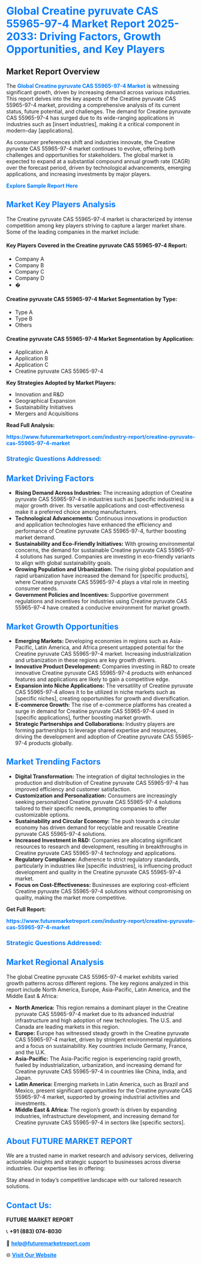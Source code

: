 <h1 style="color: #007BFF;">Global Creatine pyruvate CAS 55965-97-4 Market Report 2025-2033: Driving Factors, Growth Opportunities, and Key Players</h1>

<section id="overview">
<h2>Market Report Overview</h2>
<p>The <a href="https://www.futuremarketreport.com/industry-report/creatine-pyruvate-cas-55965-97-4-market" style="color: #007BFF; text-decoration: none;"><strong>Global Creatine pyruvate CAS 55965-97-4 Market</strong></a> is witnessing significant growth, driven by increasing demand across various industries. This report delves into the key aspects of the Creatine pyruvate CAS 55965-97-4 market, providing a comprehensive analysis of its current status, future potential, and challenges. The demand for Creatine pyruvate CAS 55965-97-4 has surged due to its wide-ranging applications in industries such as [insert industries], making it a critical component in modern-day [applications].</p>
<p>As consumer preferences shift and industries innovate, the Creatine pyruvate CAS 55965-97-4 market continues to evolve, offering both challenges and opportunities for stakeholders. The global market is expected to expand at a substantial compound annual growth rate (CAGR) over the forecast period, driven by technological advancements, emerging applications, and increasing investments by major players.</p>
</section>

<section id="overview">
<p><a href="https://www.futuremarketreport.com/request-sample/reportId=111596" style="color: #007BFF; text-decoration: none;"><strong>Explore Sample Report Here</strong></a></p>
</section>

<section id="key-players">
<h2 style="color: #007BFF;">Market Key Players Analysis</h2>
<p>The Creatine pyruvate CAS 55965-97-4 market is characterized by intense competition among key players striving to capture a larger market share. Some of the leading companies in the market include:</p>
<h4>Key Players Covered in the Creatine pyruvate CAS 55965-97-4 Report:</h4>
<ul><li>Company A</li><li>Company B</li><li>Company C</li><li>Company D</li><li>�</li></ul>
<h4>Creatine pyruvate CAS 55965-97-4 Market Segmentation by Type:</h4>
<ul><li>Type A</li><li>Type B</li><li>Others</li></ul>

<h4>Creatine pyruvate CAS 55965-97-4 Market Segmentation by Application:</h4>
<ul><li>Application A</li><li>Application B</li><li>Application C</li><li>Creatine pyruvate CAS 55965-97-4</li></ul>
<p><strong>Key Strategies Adopted by Market Players:</strong></p>
<ul>
<li>Innovation and R&D</li>
<li>Geographical Expansion</li>
<li>Sustainability Initiatives</li>
<li>Mergers and Acquisitions</li>
</ul>
</section>

<section>
<p><strong>Read Full Analysis: </strong></p><a href="https://www.futuremarketreport.com/industry-report/creatine-pyruvate-cas-55965-97-4-market" style="color: #007BFF; text-decoration: none;"><strong>https://www.futuremarketreport.com/industry-report/creatine-pyruvate-cas-55965-97-4-market</strong></a>
<h3 style="color: #007BFF;">Strategic Questions Addressed:</h3>
</section>

<section id="driving-factors">
<h2 style="color: #007BFF;">Market Driving Factors</h2>
<ul>
<li><strong>Rising Demand Across Industries:</strong> The increasing adoption of Creatine pyruvate CAS 55965-97-4 in industries such as [specific industries] is a major growth driver. Its versatile applications and cost-effectiveness make it a preferred choice among manufacturers.</li>
<li><strong>Technological Advancements:</strong> Continuous innovations in production and application technologies have enhanced the efficiency and performance of Creatine pyruvate CAS 55965-97-4, further boosting market demand.</li>
<li><strong>Sustainability and Eco-Friendly Initiatives:</strong> With growing environmental concerns, the demand for sustainable Creatine pyruvate CAS 55965-97-4 solutions has surged. Companies are investing in eco-friendly variants to align with global sustainability goals.</li>
<li><strong>Growing Population and Urbanization:</strong> The rising global population and rapid urbanization have increased the demand for [specific products], where Creatine pyruvate CAS 55965-97-4 plays a vital role in meeting consumer needs.</li>
<li><strong>Government Policies and Incentives:</strong> Supportive government regulations and incentives for industries using Creatine pyruvate CAS 55965-97-4 have created a conducive environment for market growth.</li>
</ul>
</section>

<section id="growth-opportunities">
<h2 style="color: #007BFF;">Market Growth Opportunities</h2>
<ul>
<li><strong>Emerging Markets:</strong> Developing economies in regions such as Asia-Pacific, Latin America, and Africa present untapped potential for the Creatine pyruvate CAS 55965-97-4 market. Increasing industrialization and urbanization in these regions are key growth drivers.</li>
<li><strong>Innovative Product Development:</strong> Companies investing in R&D to create innovative Creatine pyruvate CAS 55965-97-4 products with enhanced features and applications are likely to gain a competitive edge.</li>
<li><strong>Expansion into Niche Applications:</strong> The versatility of Creatine pyruvate CAS 55965-97-4 allows it to be utilized in niche markets such as [specific niches], creating opportunities for growth and diversification.</li>
<li><strong>E-commerce Growth:</strong> The rise of e-commerce platforms has created a surge in demand for Creatine pyruvate CAS 55965-97-4 used in [specific applications], further boosting market growth.</li>
<li><strong>Strategic Partnerships and Collaborations:</strong> Industry players are forming partnerships to leverage shared expertise and resources, driving the development and adoption of Creatine pyruvate CAS 55965-97-4 products globally.</li>
</ul>
</section>

<section id="trending-factors">
<h2 style="color: #007BFF;">Market Trending Factors</h2>
<ul>
<li><strong>Digital Transformation:</strong> The integration of digital technologies in the production and distribution of Creatine pyruvate CAS 55965-97-4 has improved efficiency and customer satisfaction.</li>
<li><strong>Customization and Personalization:</strong> Consumers are increasingly seeking personalized Creatine pyruvate CAS 55965-97-4 solutions tailored to their specific needs, prompting companies to offer customizable options.</li>
<li><strong>Sustainability and Circular Economy:</strong> The push towards a circular economy has driven demand for recyclable and reusable Creatine pyruvate CAS 55965-97-4 solutions.</li>
<li><strong>Increased Investment in R&D:</strong> Companies are allocating significant resources to research and development, resulting in breakthroughs in Creatine pyruvate CAS 55965-97-4 technology and applications.</li>
<li><strong>Regulatory Compliance:</strong> Adherence to strict regulatory standards, particularly in industries like [specific industries], is influencing product development and quality in the Creatine pyruvate CAS 55965-97-4 market.</li>
<li><strong>Focus on Cost-Effectiveness:</strong> Businesses are exploring cost-efficient Creatine pyruvate CAS 55965-97-4 solutions without compromising on quality, making the market more competitive.</li>
</ul>
</section>

<section>
<p><strong>Get Full Report: </strong></p><a href="https://www.futuremarketreport.com/industry-report/creatine-pyruvate-cas-55965-97-4-market" style="color: #007BFF; text-decoration: none;"><strong>https://www.futuremarketreport.com/industry-report/creatine-pyruvate-cas-55965-97-4-market</strong></a>
<h3 style="color: #007BFF;">Strategic Questions Addressed:</h3>
</section>


<section id="regional-analysis">
<h2 style="color: #007BFF;">Market Regional Analysis</h2>
<p>The global Creatine pyruvate CAS 55965-97-4 market exhibits varied growth patterns across different regions. The key regions analyzed in this report include North America, Europe, Asia-Pacific, Latin America, and the Middle East & Africa:</p>
<ul>
<li><strong>North America:</strong> This region remains a dominant player in the Creatine pyruvate CAS 55965-97-4 market due to its advanced industrial infrastructure and high adoption of new technologies. The U.S. and Canada are leading markets in this region.</li>
<li><strong>Europe:</strong> Europe has witnessed steady growth in the Creatine pyruvate CAS 55965-97-4 market, driven by stringent environmental regulations and a focus on sustainability. Key countries include Germany, France, and the U.K.</li>
<li><strong>Asia-Pacific:</strong> The Asia-Pacific region is experiencing rapid growth, fueled by industrialization, urbanization, and increasing demand for Creatine pyruvate CAS 55965-97-4 in countries like China, India, and Japan.</li>
<li><strong>Latin America:</strong> Emerging markets in Latin America, such as Brazil and Mexico, present significant opportunities for the Creatine pyruvate CAS 55965-97-4 market, supported by growing industrial activities and investments.</li>
<li><strong>Middle East & Africa:</strong> The region’s growth is driven by expanding industries, infrastructure development, and increasing demand for Creatine pyruvate CAS 55965-97-4 in sectors like [specific sectors].</li>
</ul>
</section>

<footer>
<h2 style="color: #007BFF;">About FUTURE MARKET REPORT</h2>
<p>We are a trusted name in market research and advisory services, delivering actionable insights and strategic support to businesses across diverse industries. Our expertise lies in offering:</p>

<p>Stay ahead in today’s competitive landscape with our tailored research solutions.</p>

<h2 style="color: #007BFF;">Contact Us:</h2>
<p><strong>FUTURE MARKET REPORT</strong></p>
<p>📞 <strong>+91 (883) 074-8030</strong></p>
<p>📧 <strong><a href="mailto:help@futuremarketreport.com" style="color: #007BFF;">help@futuremarketreport.com</a></strong></p>
<p>🌐 <strong><a href="https://www.futuremarketreport.com/" style="color: #007BFF;">Visit Our Website</a></strong></p>
</footer>
